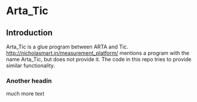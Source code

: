 # Arta_Tic

## Introduction
Arta_Tic is a glue program between ARTA and Tic. http://nicholasmart.in/measurement_platform/ mentions a program with the name Arta_Tic, but does not provide it. 
The code in this repo tries to provide similar functionality.

### Another headin
much more text
